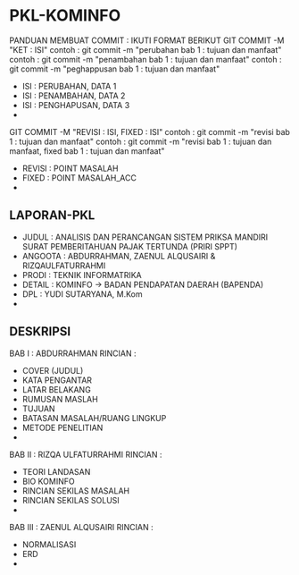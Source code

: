 # PKL-KOMINFO
PANDUAN MEMBUAT COMMIT : IKUTI FORMAT BERIKUT
GIT COMMIT -M "KET : ISI" 
contoh : git commit  -m "perubahan bab 1 : tujuan dan manfaat"
contoh : git commit  -m "penambahan bab 1 : tujuan dan manfaat"
contoh : git commit  -m "peghappusan bab 1 : tujuan dan manfaat"
- ISI   : PERUBAHAN, DATA 1
- ISI   : PENAMBAHAN, DATA 2
- ISI   : PENGHAPUSAN, DATA 3
- 
GIT COMMIT -M "REVISI : ISI, FIXED : ISI" 
contoh : git commit  -m "revisi bab 1 : tujuan dan manfaat"
contoh : git commit  -m "revisi bab 1 : tujuan dan manfaat, fixed bab 1 : tujuan dan manfaat"
- REVISI  : POINT MASALAH
- FIXED   : POINT MASALAH_ACC
- 
## LAPORAN-PKL
- JUDUL   : ANALISIS DAN PERANCANGAN SISTEM PRIKSA MANDIRI SURAT PEMBERITAHUAN PAJAK TERTUNDA (PRIRI SPPT)
- ANGOOTA : ABDURRAHMAN, ZAENUL ALQUSAIRI & RIZQAULFATURRAHMI
- PRODI   : TEKNIK INFORMATRIKA
- DETAIL  : KOMINFO -> BADAN PENDAPATAN DAERAH (BAPENDA)
- DPL     : YUDI SUTARYANA, M.Kom
- 
## DESKRIPSI 
BAB I   : ABDURRAHMAN
RINCIAN :
- COVER (JUDUL)
- KATA PENGANTAR
- LATAR BELAKANG
- RUMUSAN MASLAH
- TUJUAN
- BATASAN MASALAH/RUANG LINGKUP
- METODE PENELITIAN
-
BAB II  : RIZQA ULFATURRAHMI
RINCIAN :
- TEORI LANDASAN
- BIO KOMINFO
- RINCIAN SEKILAS MASALAH
- RINCIAN SEKILAS SOLUSI
- 
BAB III : ZAENUL ALQUSAIRI
RINCIAN :
- NORMALISASI
- ERD
- 
